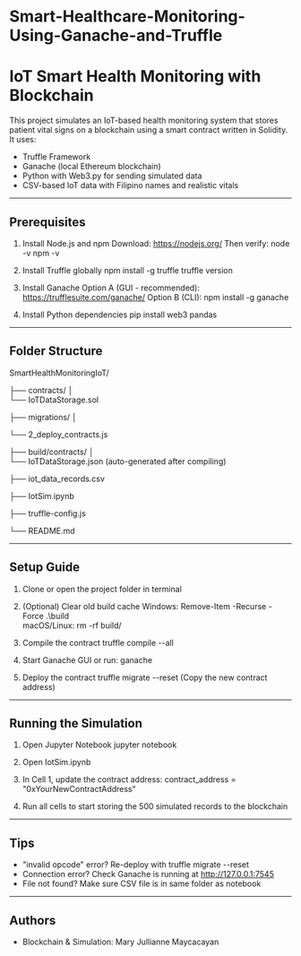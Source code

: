 # Smart-Healthcare-Monitoring-Using-Ganache-and-Truffle

# IoT Smart Health Monitoring with Blockchain

This project simulates an IoT-based health monitoring system that stores patient vital signs on a blockchain using a smart contract written in Solidity. It uses:

- Truffle Framework
- Ganache (local Ethereum blockchain)
- Python with Web3.py for sending simulated data
- CSV-based IoT data with Filipino names and realistic vitals

---

## Prerequisites

1. Install Node.js and npm
   Download: https://nodejs.org/
   Then verify:
   node -v
   npm -v

2. Install Truffle globally
   npm install -g truffle
   truffle version

3. Install Ganache
   Option A (GUI - recommended): https://trufflesuite.com/ganache/
   Option B (CLI):
   npm install -g ganache

4. Install Python dependencies
   pip install web3 pandas

---

## Folder Structure

SmartHealthMonitoringIoT/

├── contracts/
│   
└── IoTDataStorage.sol

├── migrations/
│   

└── 2_deploy_contracts.js

├── build/contracts/
│   
└── IoTDataStorage.json (auto-generated after compiling)

├── iot_data_records.csv

├── IotSim.ipynb

├── truffle-config.js

└── README.md

---

## Setup Guide

1. Clone or open the project folder in terminal

2. (Optional) Clear old build cache
   Windows:
   Remove-Item -Recurse -Force .\build\
   macOS/Linux:
   rm -rf build/

3. Compile the contract
   truffle compile --all

4. Start Ganache GUI or run:
   ganache

5. Deploy the contract
   truffle migrate --reset
   (Copy the new contract address)

---

## Running the Simulation

1. Open Jupyter Notebook
   jupyter notebook

2. Open IotSim.ipynb

3. In Cell 1, update the contract address:
   contract_address = "0xYourNewContractAddress"

4. Run all cells to start storing the 500 simulated records to the blockchain

---

## Tips

- "invalid opcode" error? Re-deploy with truffle migrate --reset
- Connection error? Check Ganache is running at http://127.0.0.1:7545
- File not found? Make sure CSV file is in same folder as notebook

---

## Authors

- Blockchain & Simulation: Mary Jullianne Maycacayan
